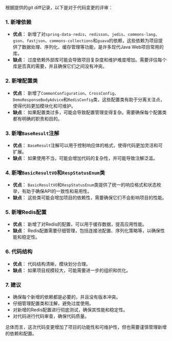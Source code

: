 根据提供的git diff记录，以下是对于代码变更的评审：

### 1. 新增依赖
- **优点**： 新增了对`spring-data-redis`、`redisson`、`jedis`、`commons-lang`、`gson`、`fastjson`、`commons-collections`和`guava`的依赖，这些依赖为项目提供了数据处理、序列化、缓存管理等功能，是许多现代Java Web项目常用的库。
- **缺点**： 过度依赖外部库可能会导致项目复杂度和维护难度增加。需要评估每个库是否真的需要，并且确保它们之间没有冲突。

### 2. 新增配置类
- **优点**： 新增了`CommonConfiguration`、`CrossConfig`、`DemoResponseBodyAdvice`和`RedisConfig`类，这些配置类有助于分离关注点，使得代码更加模块化和可维护。
- **缺点**： 如果配置类过多，可能会导致配置管理变得复杂。需要确保每个配置类都有明确的职责和目的。

### 3. 新增`BaseResult`注解
- **优点**： `BaseResult`注解可以用于控制响应体的格式，使得代码更加灵活和可扩展。
- **缺点**： 如果使用不当，可能会增加代码的复杂性，并可能导致注解泛滥。

### 4. 新增`BasicResultVO`和`RespStatusEnum`类
- **优点**： `BasicResultVO`和`RespStatusEnum`类提供了统一的响应格式和状态枚举，有助于确保API的一致性和易用性。
- **缺点**： 这些类可能会增加项目的依赖性，需要确保它们不会影响项目的性能。

### 5. 新增Redis配置
- **优点**： 新增了对Redis的配置，可以用于缓存数据，提高应用性能。
- **缺点**： Redis配置需要仔细管理，包括连接池配置、序列化策略等，以确保性能和稳定性。

### 6. 代码结构
- **优点**： 代码结构清晰，模块划分合理。
- **缺点**： 如果项目规模较大，可能需要进一步的组织和优化。

### 7. 建议
- 确保每个新增的依赖都是必要的，并且没有版本冲突。
- 仔细管理配置类和注解，避免过度使用。
- 对新增的Redis配置进行彻底测试，确保其性能和稳定性。
- 对代码进行代码审查，确保代码质量。

总体而言，这次代码变更增加了项目的功能性和可维护性，但也需要谨慎管理新增的依赖和配置。